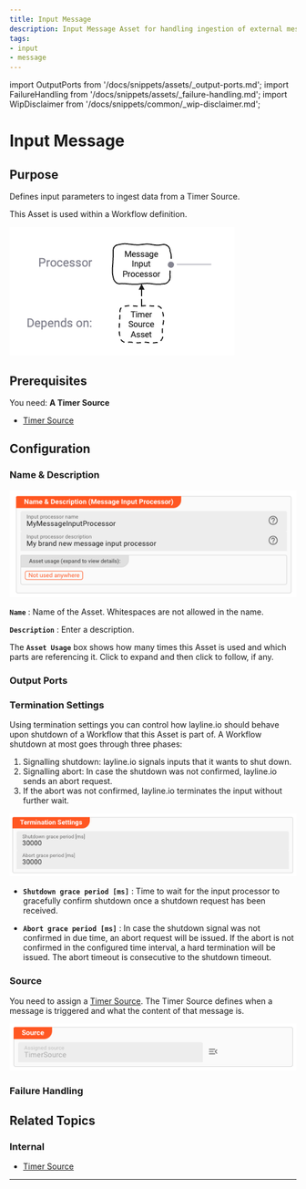 ```yaml
---
title: Input Message
description: Input Message Asset for handling ingestion of external messages.
tags:
- input
- message
---
```


import OutputPorts from '/docs/snippets/assets/_output-ports.md';
import FailureHandling from '/docs/snippets/assets/_failure-handling.md';
import WipDisclaimer from '/docs/snippets/common/_wip-disclaimer.md';

# Input Message

## Purpose

Defines input parameters to ingest data from a Timer Source.

This Asset is used within a Workflow definition.

![](.asset-input-message_images/0363922a.png "Asset Dependency Graph (Input Message)")

## Prerequisites

You need:
**A Timer Source**

* [Timer Source](/docs/assets/sources/asset-source-timer)

## Configuration

### Name & Description

![](.asset-input-message_images/2200e5f0.png "Name & Description (Input Message)")

**`Name`** : Name of the Asset. Whitespaces are not allowed in the name.

**`Description`** : Enter a description.

The **`Asset Usage`** box shows how many times this Asset is used and which parts are referencing it. Click to expand and then click to follow, if any.


### Output Ports

<OutputPorts></OutputPorts>

### Termination Settings

Using termination settings you can control how layline.io should behave upon shutdown of a Workflow that this Asset is part of.
A Workflow shutdown at most goes through three phases:

1. Signalling shutdown: layline.io signals inputs that it wants to shut down.
2. Signalling abort: In case the shutdown was not confirmed, layline.io sends an abort request.
3. If the abort was not confirmed, layline.io terminates the input without further wait.

![](.asset-input-message_images/07cbe873.png "Termination Settings (Input Message)")

* **`Shutdown grace period [ms]`** : Time to wait for the input processor to gracefully confirm shutdown once a shutdown request has been received.

* **`Abort grace period [ms]`** : In case the shutdown signal was not confirmed in due time, an abort request will be issued.
  If the abort is not confirmed in the configured time interval, a hard termination will be issued. The abort timeout is consecutive to the shutdown timeout.

### Source

You need to assign a [Timer Source](/docs/assets/sources/asset-source-timer). 
The Timer Source defines when a message is triggered and what the content of that message is.

![](.asset-input-message_images/e8a26a3e.png "Timer Source (Input Message)")

### Failure Handling

<FailureHandling></FailureHandling>

## Related Topics

### Internal

* [Timer Source](/docs/assets/sources/asset-source-timer)

---

<WipDisclaimer></WipDisclaimer>
